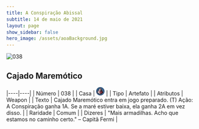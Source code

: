 ```yaml
---
title: A Conspiração Abissal
subtitle: 14 de maio de 2021
layout: page
show_sidebar: false
hero_image: /assets/aoaBackground.jpg
---
```


![038](https://cards-keyforge.s3.eu-north-1.amazonaws.com/media/pt/tac/038.png)

## Cajado Maremótico

|----|----|
| Número | 038 |
| Casa | ![Conspiracy](https://raw.githubusercontent.com/cardsofkeyforge/cardsofkeyforge.github.io/master/tac/conspiracy.png "Conspiração") |
| Tipo | Artefato |
| Atributos | Weapon |
| Texto | Cajado Maremótico entra em jogo preparado. (T) Ação: A Conspiração ganha 1A. Se a maré  estiver baixa, ela ganha 2A em vez disso. |
| Raridade | Comum |
| Dizeres | "Mais armadilhas. Acho que estamos  no caminho certo." – Capitã Fermi |
